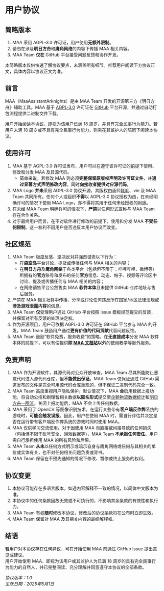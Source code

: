 # 用户协议

## 简略版本

1. MAA 采用 AGPL-3.0 许可证，用户使用**无额外限制**。
2. 请勿在涉及**明日方舟**和**鹰角网络**的内容下传播 MAA 相关内容。
3. MAA Team **仅在** GitHub 平台接受问题反馈和协作开发。

本简略版本仅供快速了解协议要点，未涵盖所有细节。推荐用户阅读下方协议正文，具体内容以协议正文为准。

## 前言

MAA（MaaAssistantArknights）是由 MAA Team 开发的开源第三方《明日方舟》辅助工具。MAA 基于 [AGPL-3.0](https://www.gnu.org/licenses/agpl-3.0.html) 许可证在 [GitHub](https://github.com/MaaAssistantArknights/MaaAssistantArknights) 平台开源，并通过自动打包流程提供二进制文件下载。

用户开始阅读本协议，即视为该用户已满 18 周岁，并具有完全民事行为能力。若用户未满 18 周岁或不具有完全民事行为能力，则需在其监护人的陪同下阅读本协议。

## 使用许可

1. MAA 基于 AGPL-3.0 许可证发布，用户可以在遵守该许可证的前提下使用、修改和分发 MAA 及其源代码。
    - 简单来说，若修改 MAA 则必须**完整保留原版权声明及许可证文件**，并**通过显著方式声明修改内容**，同时**向接收者提供对应源代码**。
2. MAA Logo **并未**采用 AGPL-3.0 协议开源，其版权由画师[耗毛](https://weibo.com/u/3251357314)、vie 及 MAA Team 共同所有。任何个人或组织**不得**以 AGPL-3.0 协议授权为由，在未经明确许可的情况下使用 MAA Logo，亦不得将其用于任何未经授权的用途。
3. 在未经 MAA Team 明确许可的情况下，**严禁**以任何形式宣称与 MAA Team 存在合作关系。
4. 对于最终用户而言，在不对软件进行修改的前提下，使用和分发 MAA **不受任何限制**。这一权利不因用户是否违反本用户协议而改变。

## 社区规范

1. MAA Team 极度反感、坚决反对并强烈谴责以下行为：
   - 在**森空岛**平台讨论、提及或传播任何与 MAA 相关的内容；
   - 在**明日方舟**及**鹰角网络**于各类平台（包括但不限于：哔哩哔哩、微博等）所拥有的**官方**账号和发布的任何**官方**信息、动态、帖子、视频等评论区中讨论、提及或传播任何与 MAA 相关的内容；
   - 在网络销售平台公然售卖 MAA **软件本体**且未提供 GitHub 仓库地址与售后服务。
2. 严禁在 MAA 相关社群中传播、分享或讨论任何违反所在国家/地区法律法规或**涉及游戏泄露内容**的信息。
3. MAA Team **仅**受理用户通过 GitHub 平台按照 Issue 模板规范提交的反馈，并保留对所有反馈的处理决定权。
4. 作为开源项目，用户可依据 AGPL-3.0 许可证在 GitHub 平台参与 MAA 的开发。MAA Team 鼓励用户通过**更有价值的代码贡献**代替问题反馈。
5. MAA Team 鼓励“软件免费，服务收费”的策略。在**无直接成本**分发 MAA 软件本体的前提下，可以有偿提供**除 [MAA 文档站](https://maa.plus/docs/)以外**的使用教学等额外服务。

## 免责声明

1. MAA 作为开源软件，其源代码对公众开放审查。MAA Team 尽其所能防止恶意代码进入源代码仓库，但**不能做出保证**。MAA Team 仅保证通过 GitHub 渠道发布的文件是完全可用源代码仓库重现的，但不保证二进制代码完全一致。
2. MAA Team 高度重视用户隐私保护。默认情况下，MAA **会**启用数据上报功能，将自动公招和刷理智相关数据**以匿名形式**提交至[企鹅物流数据统计](https://penguin-stats.cn/)和[明日方舟一图流](https://ark.yituliu.cn/)。关闭上报功能后，MAA 不会上传任何数据。
3. MAA 采用了 OpenCV 等图像识别技术，在运行某些带有**客户端反作弊**系统的游戏时，**可能会触发误报**。因此，用户在使用 MAA 时，需自行评估并决定是否在运行带有客户端反作弊系统的游戏时同时使用 MAA。
4. MAA 仅供学习交流使用。对于因使用 MAA 而直接或间接导致的任何损失（包括但不限于账号安全、游戏数据等），MAA Team **不承担任何责任**。用户需自行承担使用 MAA 的所有风险和后果。
5. MAA Team **从未**以任何方式明示或暗示自身与鹰角网络或任何与其相关的单位或实体有关，也不对任何相关问题负责或背书。
6. MAA Team 保留在不预先通知的情况下修改、暂停或终止服务的权利。

## 协议变更

1. 本协议可能存在多语言版本，如遇内容解释不一致的情况，以简体中文版本为准。
2. 本协议中的任何条款因故无效或不可执行的，不影响其余条款的有效性和执行力。
3. MAA Team 有权**随时**修改本协议，修改后的协议条款将在公布时立即生效。
4. MAA Team 保留对 MAA 及其相关内容的最终解释权。

## 结语

若用户对本协议存在任何异议，可在开始使用 MAA 前通过 GitHub Issue 提出意见或建议。  
用户开始使用 MAA，即视为该用户或其监护人为已满 18 周岁的具有完全民事行为能力的自然人，并已完整阅读、充分理解并同意遵守本协议的全部条款。

_协议版本：1.0_  
_生效日期：2025年5月1日_
